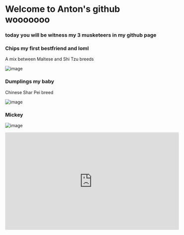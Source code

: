 
# Welcome to **Anton's** github wooooooo
### today you will be witness my 3 musketeers in my github page

### Chips my first bestfriend and loml
A mix between Maltese and Shi Tzu breeds

![image](https://user-images.githubusercontent.com/118245559/203473016-288ec098-7549-4aec-a6fc-3faafc27f43d.png)
### Dumplings my baby
Chinese Shar Pei breed

![image](https://user-images.githubusercontent.com/118245559/203473252-9cee621e-7bd7-4624-a5bf-4e715d2c11d0.png)

### Mickey

![image](https://user-images.githubusercontent.com/118245559/203817453-cf04e3e4-74a2-4bb2-8b88-01091d5859f0.png)


<iframe width="560" height="315" src="https://www.youtube.com/embed/JDMFAAX6rcE" title="YouTube video player" frameborder="0" allow="accelerometer; autoplay; clipboard-write; encrypted-media; gyroscope; picture-in-picture" allowfullscreen></iframe>

